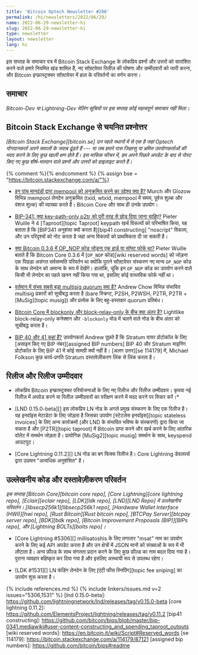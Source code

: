 ```yaml
---
title: 'Bitcoin Optech Newsletter #206'
permalink: /hi/newsletters/2022/06/29/
name: 2022-06-29-newsletter-hi
slug: 2022-06-29-newsletter-hi
type: newsletter
layout: newsletter
lang: hi
---
```

इस सप्ताह के समाचार पत्र में Bitcoin Stack Exchange के लोकप्रिय प्रश्नों और उत्तरों को सारांशित
करने वाले हमारे नियमित खंड शामिल हैं, नए सॉफ़्टवेयर रिलीज़ की घोषणा और उम्मीदवारों को जारी
करना, और Bitcoin इन्फ्रास्ट्रक्चर सॉफ़्टवेयर में हाल के परिवर्तनों का वर्णन करना।

## समाचार

*Bitcoin-Dev या Lightning-Dev मेलिंग सूचियों पर इस सप्ताह कोई महत्वपूर्ण समाचार नहीं मिला।*

## Bitcoin Stack Exchange से चयनित प्रश्नोत्तर

*[Bitcoin Stack Exchange][bitcoin.se] उन पहले स्थानों में से एक है जहां Optech योगदानकर्ता अपने सवालों के जवाब
ढूंढते हैं --- या जब हमारे पास जिज्ञासु या भ्रमित उपयोगकर्ताओं की मदद करने के लिए कुछ खाली क्षण होते
हैं। इस मासिक फीचर में, हम अपने पिछले अपडेट के बाद से पोस्ट किए गए कुछ शीर्ष-मतदान वाले प्रश्नों
और उत्तरों को हाइलाइट करते हैं।*

{% comment %}<!-- https://bitcoin.stackexchange.com/search?tab=votes&q=created%3a1m..%20is%3aanswer -->{% endcomment %}
{% assign bse = "https://bitcoin.stackexchange.com/a/"%}

- [<!--what-is-the-purpose-of-indexing-the-mempool-by-these-five-criteria-->इन पांच मानदंडों द्वारा mempool को अनुक्रमित करने का उद्देश्य क्या है?]({{bse}}114216)
  Murch और Glozow विभिन्न mempool लेनदेन अनुक्रमित (txid, wtxid, mempool में समय, पूर्वज शुल्क और वंशज शुल्क) की व्याख्या करते हैं।
  Bitcoin Core और साथ ही उनके उपयोग।

- [<!--bip-341-should-key-path-only-p2tr-be-eschewed-altogether-->BIP-341: क्या key-path-only p2tr को पूरी तरह से छोड़ दिया जाना चाहिए?]({{bse}}113989)
  Pieter Wuille ने 4 [Taproot][topic Taproot] keypath खर्च विकल्पों को परिभाषित किया, यह बताता है कि [BIP341 अनुशंसा क्यों करता है][bip41 constructing]
  "noscript" विकल्प, और उन परिदृश्यों को नोट करता है जहां अन्य विकल्पों को प्राथमिकता दी जा सकती है।

- [<!--was-the-addition-of-op-nop-codes-in-bitcoin-0-3-6-a-hard-or-soft-fork-->क्या Bitcoin 0.3.6 में OP_NOP कोड जोड़ना एक हार्ड या सॉफ्ट फोर्क था?]({{bse}}113994)
  Pieter Wuille बताते हैं कि Bitcoin Core 0.3.6 में [`OP_NOP` कोड][wiki reserved words] को जोड़ना एक पिछड़ा असंगत सर्वसम्मति परिवर्तन था
  क्योंकि पुराने सॉफ़्टवेयर संस्करण नए मान्य `OP_NOP` कोड के साथ लेनदेन को अमान्य के रूप में देखेंगे। हालांकि, चूंकि इन `OP_NOP` कोड का उपयोग करने वाले किसी भी लेनदेन का पहले खनन नहीं किया गया था, इसलिए कोई वास्तविक फोर्क नहीं था।

- [<!--what-is-the-largest-multisig-quorum-currently-possible-->वर्तमान में संभव सबसे बड़ा multisig quorum क्या है?]({{bse}}114048)
  Andrew Chow विभिन्न संभावित multisig प्रकारों को सूचीबद्ध करता है (bare स्क्रिप्ट, P2SH, P2WSH, P2TR, P2TR + [MuSig][topic musig]) और प्रत्येक के लिए बहु-हस्ताक्षर quorum प्रतिबंध।

- [<!--what-is-the-difference-between-blocksonly-and-block-relay-only-in-bitcoin-core-->Bitcoin Core में blockonly और block-relay-only के बीच क्या अंतर है?]({{bse}}114081)
  Lightlike block-relay-only कनेक्शन और `-blockonly` मोड में चलने वाले नोड के बीच अंतर को सूचीबद्ध करता है।

- [<!--where-are-bips-40-and-41-->BIP 40 और 41 कहां हैं?]({{bse}}114168) उपयोगकर्ता Andrew पूछते हैं कि Stratum
  वायर प्रोटोकॉल के लिए [असाइन किए गए BIP नंबर][assigned BIP numbers] BIP 40 और Stratum माइनिंग प्रोटोकॉल के लिए BIP 41
  में कोई सामग्री क्यों नहीं है। [अलग उत्तर][se 114179] में, Michael Folkson कुछ कार्य-प्रगति Stratum दस्तावेज़ीकरण लिंक से लिंक करता है।

## रिलीज और रिलीज उम्मीदवार

* लोकप्रिय Bitcoin इन्फ्रास्ट्रक्चर परियोजनाओं के लिए नए रिलीज और रिलीज उम्मीदवार। कृपया नई
रिलीज़ में अपग्रेड करने या रिलीज़ उम्मीदवारों का परीक्षण करने में मदद करने पर विचार करें।*

- [LND 0.15.0-beta][] इस लोकप्रिय LN नोड के अगले प्रमुख संस्करण के लिए एक रिलीज है। यह
  इनवॉइस मेटाडेटा के लिए जोड़ता है जिसका उपयोग [स्टेटलेस इनवॉइस][topic stateless invoices] के लिए अन्य कार्यक्रमों (और
  LND के संभावित भविष्य के संस्करणों) द्वारा किया जा सकता है और [P2TR][topic taproot] में Bitcoin प्राप्त करने
  और खर्च करने के लिए आंतरिक वॉलेट में समर्थन जोड़ता है। प्रायोगिक [MuSig2][topic musig] समर्थन के साथ, keyspend आउटपुट।

- [Core Lightning 0.11.2][] LN नोड का बग फिक्स रिलीज है। Core Lightning डेवलपर्स द्वारा उन्नयन "अत्यधिक अनुशंसित" है।

## उल्लेखनीय कोड और दस्तावेज़ीकरण परिवर्तन

*इस सप्ताह [Bitcoin Core][bitcoin core repo], [Core Lightning][core lightning repo], [Eclair][eclair repo],
[LDK][ldk repo], [LND][LND Repo] में उल्लेखनीय परिवर्तन। [libsecp256k1][libsecp256k1 repo],
[Hardware Wallet Interface (HWI)][hwi repo], [Rust Bitcoin][Rust bitcoin repo],
[BTCPay Server][btcpay server repo], [BDK][bdk repo], [Bitcoin Improvement Proposals (BIP)][BIPs repo],
और [Lightning BOLTs][bolts repo]।*

- [Core Lightning #5306][] millisatoshis के लिए लगातार "msat" नाम का उपयोग करने के लिए कई
  API अपडेट करता है और उन क्षेत्रों में JSON मानों को संख्याओं के रूप में भी लौटाता है। अन्य फ़ील्ड
  के साथ संगतता प्रदान करने के लिए कुछ फ़ील्ड का नाम बदल दिया गया है। पुराना व्यवहार बहिष्कृत कर
  दिया गया है और इसलिए अस्थायी रूप से उपलब्ध रहेगा।

- [LDK #1531][] LN फंडिंग लेनदेन के लिए [एंटी फीस स्निपिंग][topic fee sniping] का उपयोग शुरू करता है।

{% include references.md %}
{% include linkers/issues.md v=2 issues="5306,1531" %}
[lnd 0.15.0-beta]: https://github.com/lightningnetwork/lnd/releases/tag/v0.15.0-beta
[core lightning 0.11.2]: https://github.com/ElementsProject/lightning/releases/tag/v0.11.2
[bip41 constructing]: https://github.com/bitcoin/bips/blob/master/bip-0341.mediawiki#user-content-constructing_and_spending_taproot_outputs
[wiki reserved words]: https://en.bitcoin.it/wiki/Script#Reserved_words
[se 114179]: https://bitcoin.stackexchange.com/a/114179/87121
[assigned bip numbers]: https://github.com/bitcoin/bips#readme